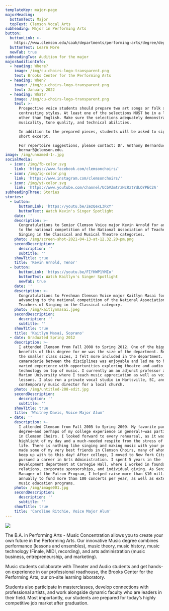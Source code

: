 ```yaml
---
templateKey: major-page
majorHeading:
  bottomText: Major
  topText: Clemson Vocal Arts
subheading: Major in Performing Arts
button:
  buttonLink: >-
    https://www.clemson.edu/caah/departments/performing-arts/degree/degree/Music/index.html
  buttonText: Learn More
  newTab: true
subheadingTwo: Audition for the major
majorAuditionInfo:
  - heading: Where?
    image: /img/cu-choirs-logo-transparent.png
    text: Brooks Center for the Performing Arts
  - heading: When?
    image: /img/cu-choirs-logo-transparent.png
    text: January 2022
  - heading: What?
    image: /img/cu-choirs-logo-transparent.png
    text: >-
      Prospective voice students should prepare two art songs or folk songs of
      contrasting styles. At least one of the selections MUST be in a language
      other than English. Make sure the selections adequately demonstrate
      musicality, tone quality, and technical abilities.

      In addition to the prepared pieces, students will be asked to sight read a
      short excerpt.

      For repertoire suggestions, please contact: Dr. Anthony Bernarducci at
      bernar5@clemson.edu.
image: /img/unnamed-1-.jpg
socialMedia:
  - icon: /img/fb-color.svg
    link: 'https://www.facebook.com/clemsonchoirs/'
  - icon: /img/ig-color.png
    link: 'https://www.instagram.com/clemsonchoirs/'
  - icon: /img/yt-color.svg
    link: 'https://www.youtube.com/channel/UCbVZmtrzNcRztYdLOYPEC2A'
subheadingThree: Stories
stories:
  - button:
      buttonLink: 'https://youtu.be/ZezQexL3RxY'
      buttonText: Watch Kevin's Singer Spotlight
    date: ''
    description: >-
      Congratulations to Senior Clemson Voice major Kevin Arnold for advancing
      to the national competition of the National Association of Teachers of
      Singing in the Classical and Musical Theatre categories. 
    photo: /img/screen-shot-2021-04-13-at-12.32.20-pm.png
    secondDescription:
      description: ''
      subtitle: ''
    showTitle: true
    title: 'Kevin Arnold, Tenor'
  - button:
      buttonLink: 'https://youtu.be/FIfHWP1YMIo'
      buttonText: Watch Kaitlyn's Singer Spotlight
      newTab: true
    date: ''
    description: >-
      Congratulations to Freshman Clemson Voice major Kaitlyn Masai for
      advancing to the national competition of the National Association of
      Teachers of Singing in the Classical category.
    photo: /img/kaitlynmasai.jpeg
    secondDescription:
      description: ''
      subtitle: ''
    showTitle: true
    title: 'Kaitlyn Masai, Soprano'
  - date: Graduated Spring 2012
    description: >-
      I attended Clemson from Fall 2008 to Spring 2012. One of the biggest
      benefits of this degree for me was the size of the department. Because of
      the smaller class sizes, I felt more included in the department. The
      camaraderie between the disciplines was enjoyable and led me to have a
      varied experience with opportunities exploring theatre and audio
      technology on top of music. I currently am an adjunct professor at Francis
      Marion University where I teach music appreciation as well as voice
      lessons. I also run a private vocal studio in Hartsville, SC, and am the
      contemporary music director for a local church.
    photo: /img/untitled-208-edit.jpg
    secondDescription:
      description: ''
      subtitle: ''
    showTitle: true
    title: 'Whitney Davis, Voice Major Alum'
  - date: ''
    description: >-
      I attended Clemson from Fall 2005 to Spring 2009. My favorite part of the
      degree—and perhaps of my college experience in general!—was participating
      in Clemson Choirs. I looked forward to every rehearsal, as it was always a
      highlight of my day and a much-needed respite from the stress of academic
      life. There is nothing like singing and making music with your peers. I
      made some of my very best friends in Clemson Choirs, many of whom I still
      keep up with to this day! After college, I moved to New York City and
      pursued a career in Arts Administration. I spent 5 years in the
      Development department at Carnegie Hall, where I worked in foundation
      relations, corporate sponsorships, and individual giving. As Senior
      Manager of the Patron Program, I helped raise more than $10 million
      annually to fund more than 100 concerts per year, as well as extensive
      music education programs.
    photo: /img/image001.jpg
    secondDescription:
      description: ''
      subtitle: ''
    showTitle: true
    title: 'Caroline Ritchie, Voice Major Alum'
---
```

![](/img/lisa-odom_050crop.jpg)

The B.A. in Performing Arts - Music Concentration allows you to create your own future in the Performing Arts. Our innovative Music degree combines performance (lessons and ensembles), music theory, music history, music technology (Finale, MIDI, recording), and arts administration (music business, entrepreneurship, and marketing).

Music students collaborate with Theater and Audio students and get hands-on experience in our professional roadhouse, the Brooks Center for the Performing Arts, our on-site learning laboratory.

Students also participate in masterclasses, develop connections with professional artists, and work alongside dynamic faculty who are leaders in their field. Most importantly, our students are prepared for today’s highly competitive job market after graduation.
